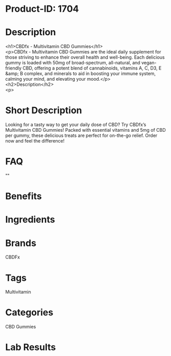 # Product-ID: 1704

# Description

<p>&lt;h1&gt;CBDfx - Multivitamin CBD Gummies&lt;/h1&gt;<br />&lt;p&gt;CBDfx - Multivitamin CBD Gummies are the ideal daily supplement for those striving to enhance their overall health and well-being. Each delicious gummy is loaded with 50mg of broad-spectrum, all-natural, and vegan-friendly CBD, offering a potent blend of cannabinoids, vitamins A, C, D3, E &amp;amp; B complex, and minerals to aid in boosting your immune system, calming your mind, and elevating your mood.&lt;/p&gt;<br />&lt;h2&gt;Description&lt;/h2&gt;<br />&lt;p&gt;</p>


# Short Description

<p>Looking for a tasty way to get your daily dose of CBD? Try CBDfx&#8217;s Multivitamin CBD Gummies! Packed with essential vitamins and 5mg of CBD per gummy, these delicious treats are perfect for on-the-go relief. Order now and feel the difference!</p>


# FAQ
""

# Benefits



# Ingredients



# Brands

CBDFx

# Tags

Multivitamin

# Categories

CBD Gummies

# Lab Results
